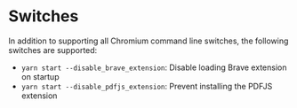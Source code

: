 # Switches

In addition to supporting all Chromium command line switches, the following switches are supported:

- `yarn start --disable_brave_extension`: Disable loading Brave extension on startup
- `yarn start --disable_pdfjs_extension`: Prevent installing the PDFJS extension